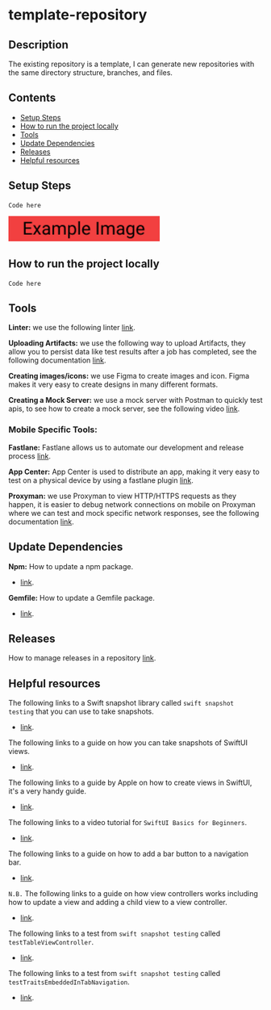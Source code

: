 # template-repository

## Description

The existing repository is a template, I can generate new repositories with the same directory structure, branches, and files.

## Contents

- [Setup Steps](#setup-steps)
- [How to run the project locally](#how-to-run-the-project-locally)
- [Tools](#tools)
- [Update Dependencies](#update-dependencies)
- [Releases](#releases)
- [Helpful resources](#helpful-resources)

## Setup Steps

```
Code here
```

<p><img src="images/exampleImage.png" width="300"/></p>

## How to run the project locally

```
Code here
```

## Tools

**Linter:** we use the following linter [link](https://github.com/github/super-linter).

**Uploading Artifacts:**  we use the following way to upload Artifacts, they allow you to persist data like test results after a job has completed, see the following documentation [link](https://docs.github.com/en/actions/configuring-and-managing-workflows/persisting-workflow-data-using-artifacts).

**Creating images/icons:** we use Figma to create images and icon. Figma makes it very easy to create designs in many different formats.

**Creating a Mock Server:** we use a mock server with Postman to quickly test apis, to see how to create a mock server, see the following video [link](https://www.youtube.com/watch?v=rJY8uUH2TIk). 

### Mobile Specific Tools:
 
**Fastlane:** Fastlane allows us to automate our development and release process [link](https://docs.fastlane.tools/).

**App Center:** App Center is used to distribute an app, making it very easy to test on a physical device by using a fastlane plugin [link](https://github.com/microsoft/fastlane-plugin-appcenter).

**Proxyman:** we use Proxyman to view HTTP/HTTPS requests as they happen, it is easier to debug network connections on mobile on Proxyman where we can test and mock specific network responses, see the following documentation [link](https://docs.proxyman.io/debug-devices/ios-simulator). 

## Update Dependencies

**Npm:** How to update a npm package.
- [link](https://docs.npmjs.com/cli/update).

**Gemfile:** How to update a Gemfile package.
- [link](https://bundler.io/man/bundle-update.1.html#UPDATING-A-LIST-OF-GEMS).

## Releases

How to manage releases in a repository [link](https://help.github.com/en/github/administering-a-repository/managing-releases-in-a-repository). 

## Helpful resources

The following links to a Swift snapshot library called `swift snapshot testing` that you can use to take snapshots.
- [link](https://github.com/pointfreeco/swift-snapshot-testing).

The following links to a guide on how you can take snapshots of SwiftUI views.
- [link](https://www.vadimbulavin.com/snapshot-testing-swiftui-views/).

The following links to a guide by Apple on how to create views in SwiftUI, it's a very handy guide.
- [link](https://developer.apple.com/tutorials/swiftui/creating-and-combining-views).

The following links to a video tutorial for `SwiftUI Basics for Beginners`.
- [link](https://www.youtube.com/watch?v=IIDiqgdn2yo).

The following links to a guide on how to add a bar button to a navigation bar.
- [link](https://www.hackingwithswift.com/example-code/uikit/how-to-add-a-bar-button-to-a-navigation-bar).

`N.B.` The following links to a guide on how view controllers works including how to update a view and adding a child view to a view controller.
- [link](https://cocoacasts.com/managing-view-controllers-with-container-view-controllers/).

The following links to a test from `swift snapshot testing` called `testTableViewController`.
- [link](https://github.com/pointfreeco/swift-snapshot-testing/blob/main/Tests/SnapshotTestingTests/SnapshotTestingTests.swift#L337
).

The following links to a test from `swift snapshot testing` called `testTraitsEmbeddedInTabNavigation`.
- [link](https://github.com/pointfreeco/swift-snapshot-testing/blob/main/Tests/SnapshotTestingTests/SnapshotTestingTests.swift#L535
).